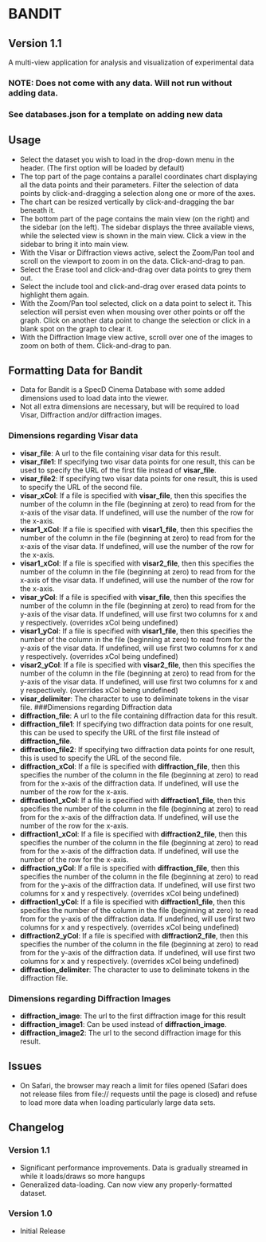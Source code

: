 # BANDIT
## Version 1.1

A multi-view application for analysis and visualization of experimental data

### NOTE: Does not come with any data. Will not run without adding data.
### See databases.json for a template on adding new data

## Usage
* Select the dataset you wish to load in the drop-down menu in the header. (The first option will be loaded by default)
* The top part of the page contains a parallel coordinates chart displaying all the data points and their parameters. Filter the selection of data points by click-and-dragging a selection along one or more of the axes.
* The chart can be resized vertically by click-and-dragging the bar beneath it.
* The bottom part of the page contains the main view (on the right) and the sidebar (on the left). The sidebar displays the three available views, while the selected view is shown in the main view. Click a view in the sidebar to bring it into main view.
* With the Visar or Diffraction views active, select the Zoom/Pan tool and scroll on the viewport to zoom in on the data. Click-and-drag to pan.
* Select the Erase tool and click-and-drag over data points to grey them out.
* Select the include tool and click-and-drag over erased data points to highlight them again.
* With the Zoom/Pan tool selected, click on a data point to select it. This selection will persist even when mousing over other points or off the graph. Click on another data point to change the selection or click in a blank spot on the graph to clear it.
* With the Diffraction Image view active, scroll over one of the images to zoom on both of them. Click-and-drag to pan.

## Formatting Data for Bandit
* Data for Bandit is a SpecD Cinema Database with some added dimensions used to load data into the viewer.
* Not all extra dimensions are necessary, but will be required to load Visar, Diffraction and/or diffraction images.

### Dimensions regarding Visar data
* **visar\_file**: A url to the file containing visar data for this result.
* **visar\_file1**: If specifying two visar data points for one result, this can be used to specify the URL of the first file instead of **visar\_file**.
* **visar\_file2**: If specifying two visar data points for one result, this is used to specify the URL of the second file.
* **visar\_xCol**: If a file is specified with **visar\_file**, then this specifies the number of the column in the file (beginning at zero) to read from for the x-axis of the visar data. If undefined, will use the number of the row for the x-axis.
* **visar1\_xCol**: If a file is specified with **visar1\_file**, then this specifies the number of the column in the file (beginning at zero) to read from for the x-axis of the visar data. If undefined, will use the number of the row for the x-axis.
* **visar1\_xCol**: If a file is specified with **visar2\_file**, then this specifies the number of the column in the file (beginning at zero) to read from for the x-axis of the visar data. If undefined, will use the number of the row for the x-axis.
* **visar\_yCol**: If a file is specified with **visar\_file**, then this specifies the number of the column in the file (beginning at zero) to read from for the y-axis of the visar data. If undefined, will use first two columns for x and y respectively. (overrides xCol being undefined)
* **visar1\_yCol**: If a file is specified with **visar1\_file**, then this specifies the number of the column in the file (beginning at zero) to read from for the y-axis of the visar data. If undefined, will use first two columns for x and y respectively. (overrides xCol being undefined)
* **visar2\_yCol**: If a file is specified with **visar2\_file**, then this specifies the number of the column in the file (beginning at zero) to read from for the y-axis of the visar data. If undefined, will use first two columns for x and y respectively. (overrides xCol being undefined)
* **visar\_delimiter**: The character to use to deliminate tokens in the visar file.
###Dimensions regarding Diffraction data
* **diffraction\_file**: A url to the file containing diffraction data for this result.
* **diffraction\_file1**: If specifying two diffraction data points for one result, this can be used to specify the URL of the first file instead of **diffraction\_file**.
* **diffraction\_file2**: If specifying two diffraction data points for one result, this is used to specify the URL of the second file.
* **diffraction\_xCol**: If a file is specified with **diffraction\_file**, then this specifies the number of the column in the file (beginning at zero) to read from for the x-axis of the diffraction data. If undefined, will use the number of the row for the x-axis.
* **diffraction1\_xCol**: If a file is specified with **diffraction1\_file**, then this specifies the number of the column in the file (beginning at zero) to read from for the x-axis of the diffraction data. If undefined, will use the number of the row for the x-axis.
* **diffraction1\_xCol**: If a file is specified with **diffraction2\_file**, then this specifies the number of the column in the file (beginning at zero) to read from for the x-axis of the diffraction data. If undefined, will use the number of the row for the x-axis.
* **diffraction\_yCol**: If a file is specified with **diffraction\_file**, then this specifies the number of the column in the file (beginning at zero) to read from for the y-axis of the diffraction data. If undefined, will use first two columns for x and y respectively. (overrides xCol being undefined)
* **diffraction1\_yCol**: If a file is specified with **diffraction1\_file**, then this specifies the number of the column in the file (beginning at zero) to read from for the y-axis of the diffraction data. If undefined, will use first two columns for x and y respectively. (overrides xCol being undefined)
* **diffraction2\_yCol**: If a file is specified with **diffraction2\_file**, then this specifies the number of the column in the file (beginning at zero) to read from for the y-axis of the diffraction data. If undefined, will use first two columns for x and y respectively. (overrides xCol being undefined)
* **diffraction\_delimiter**: The character to use to deliminate tokens in the diffraction file.
### Dimensions regarding Diffraction Images
* **diffraction\_image**: The url to the first diffraction image for this result
* **diffraction\_image1**: Can be used instead of **diffraction\_image**.
* **diffraction\_image2**: The url to the second diffraction image for this result.

## Issues
* On Safari, the browser may reach a limit for files opened (Safari does not release files from file:// requests until the page is closed) and refuse to load more data when loading particularly large data sets.

## Changelog
### Version 1.1
 * Significant performance improvements. Data is gradually streamed in while it loads/draws so more hangups
 * Generalized data-loading. Can now view any properly-formatted dataset.
### Version 1.0
 * Initial Release

